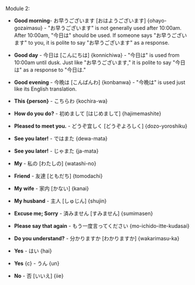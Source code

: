 Module 2:

  + **Good morning**- お早うございます [おはようございます] {ohayo-gozaimasu} - "お早うございます" is not generally used after 10:00am. After 10:00am, "今日は" should be used. If someone says "お早うございます" to you, it is polite to say "お早うございます" as a response.
  + **Good day** - 今日は [こんにちは] {konnichiwa} - "今日は" is used from 10:00am until dusk. Just like "お早うございます," it is polite to say "今日は" as a response to "今日は."
  + **Good evening** - 今晩は [こんばんわ] {konbanwa} - "今晩は" is used just like its English translation.

  + **This {person}** - こちらわ {kochira-wa}

  + **How do you do?** - 初めまして [はじめまして] {hajimemashite}
  + **Pleased to meet you.** - どうぞ宜しく [どうぞよろしく] {dozo-yoroshiku}

  + **See you later!** - ではまた {dewa-mata}
  + **See you later!** - じゃまた {ja-mata}

  + **My** - 私の [わたしの] {watashi-no}
  + **Friend** - 友達 [ともだち] {tomodachi}

  + **My wife** - 家内 [かない] {kanai}
  + **My husband** - 主人 [しゅじん] {shujin}

  + **Excuse me; Sorry** - 済みません [すみません] {sumimasen}

  + **Please say that again** - もう一度言ってください {mo-ichido-itte-kudasai}
  + **Do you understand?** - 分かりますか [わかりますか] {wakarimasu-ka}

  + **Yes** - はい {hai}
  
  + **Yes** {c} - うん {un}
  
  + **No** - 否 [いいえ] {iie}
